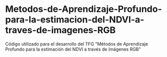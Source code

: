 # Metodos-de-Aprendizaje-Profundo-para-la-estimacion-del-NDVI-a-traves-de-imagenes-RGB
Código utilizado para el desarrollo del TFG "Métodos de Aprendizaje Profundo para la estimación del NDVI a través de imágenes RGB"
